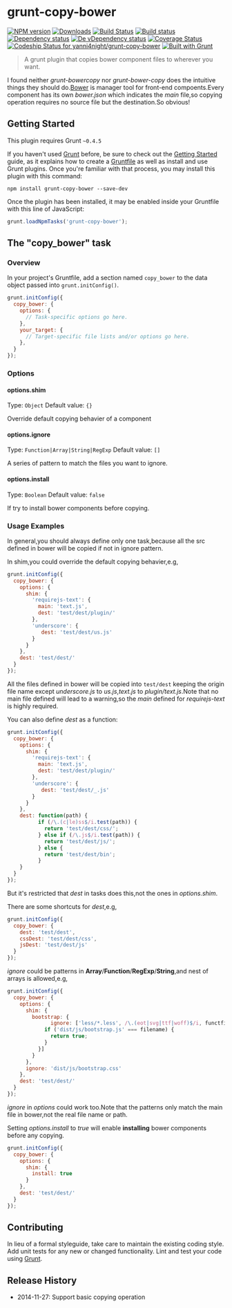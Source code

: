 # grunt-copy-bower

[![NPM version][npm-image]][npm-url] [![Downloads][downloads-image]][npm-url] [![Build Status][travis-image]][travis-url] [![Build status][appveyor-image]][appveyor-url] [![Dependency status][david-dm-image]][david-dm-url] [![De vDependency status][david-dm-dev-image]][david-dm-dev-url] [![Coverage Status][coveralls-image]][coveralls-url] [ ![Codeship Status for yanni4night/grunt-copy-bower](https://codeship.com/projects/b693eb50-5817-0132-3f5a-5a2f44d2a21b/status)](https://codeship.com/projects/49996) [![Built with Grunt][grunt-image]][grunt-url]

> A grunt plugin that copies bower component files to wherever you want.

I found neither  _grunt-bowercopy_ nor _grunt-bower-copy_ does the intuitive things they should do.[Bower](http://bower.io/) is manager tool for front-end compoents.Every component has its own _bower.json_ which indicates the _main_ file,so copying operation requires no source file but the destination.So obvious!

## Getting Started
This plugin requires Grunt `~0.4.5`

If you haven't used [Grunt](http://gruntjs.com/) before, be sure to check out the [Getting Started](http://gruntjs.com/getting-started) guide, as it explains how to create a [Gruntfile](http://gruntjs.com/sample-gruntfile) as well as install and use Grunt plugins. Once you're familiar with that process, you may install this plugin with this command:

```shell
npm install grunt-copy-bower --save-dev
```

Once the plugin has been installed, it may be enabled inside your Gruntfile with this line of JavaScript:

```js
grunt.loadNpmTasks('grunt-copy-bower');
```

## The "copy_bower" task

### Overview
In your project's Gruntfile, add a section named `copy_bower` to the data object passed into `grunt.initConfig()`.

```js
grunt.initConfig({
  copy_bower: {
    options: {
      // Task-specific options go here.
    },
    your_target: {
      // Target-specific file lists and/or options go here.
    },
  }
});
```

### Options

#### options.shim
Type: `Object`
Default value: `{}`

Override default copying behavier of a component

#### options.ignore
Type: `Function|Array|String|RegExp`
Default value: `[]`

A series of pattern to match the files you want to ignore.

#### options.install
Type: `Boolean`
Default value: `false`

If try to install bower components before copying.

### Usage Examples

In general,you should always define only one task,because all the src defined in bower will be copied if not in ignore pattern.

In shim,you could override the default copying behavier,e.g,

```js
grunt.initConfig({
  copy_bower: {
    options: {
      shim: {
        'requirejs-text': {
          main: 'text.js',
          dest: 'test/dest/plugin/'
        },
        'underscore': {
           dest: 'test/dest/us.js'
        }
      }
    },
    dest: 'test/dest/'
  }
});
```
All the files defined in bower will be copied into `test/dest` keeping the origin file name except _underscore.js_ to _us.js_,_text.js_ to _plugin/text.js_.Note that no main file defined will lead to a warning,so the _main_ defined for _requirejs-text_ is highly required.

You can also define _dest_ as a function:

```js
grunt.initConfig({
  copy_bower: {
    options: {
      shim: {
        'requirejs-text': {
          main: 'text.js',
          dest: 'test/dest/plugin/'
        },
        'underscore': {
           dest: 'test/dest/_.js'
        }
      }
    },
    dest: function(path) {
          if (/\.(c|le)ss$/i.test(path)) {
            return 'test/dest/css/';
          } else if (/\.js$/i.test(path)) {
            return 'test/dest/js/';
          } else {
            return 'test/dest/bin';
          }
    }
  }
});
```
But it's restricted that _dest_ in tasks does this,not the ones in _options.shim_.

There are some shortcuts for _dest_,e.g,

```js
grunt.initConfig({
  copy_bower: {
    dest: 'test/dest',
    cssDest: 'test/dest/css',
    jsDest: 'test/dest/js'
  }
});
```

_ignore_ could be patterns in **Array**/**Function**/**RegExp**/**String**,and nest of arrays is allowed,e.g,

```js
grunt.initConfig({
  copy_bower: {
    options: {
      shim: {
        bootstrap: {
              ignore: ['less/*.less', /\.(eot|svg|ttf|woff)$/i, functfilename) {
            if ('dist/js/bootstrap.js' === filename) {
              return true;
            }
          }]
        }
      },
      ignore: 'dist/js/bootstrap.css'
    },
    dest: 'test/dest/'
  }
});
```
_ignore_ in _options_ could work too.Note that the patterns only match the main file in bower,not the real file name or path.

Setting _options.install_ to _true_ will enable **installing** bower components before any copying.

```js
grunt.initConfig({
  copy_bower: {
    options: {
      shim: {
        install: true
      }
    },
    dest: 'test/dest/'
  }
});
```

## Contributing
In lieu of a formal styleguide, take care to maintain the existing coding style. Add unit tests for any new or changed functionality. Lint and test your code using [Grunt](http://gruntjs.com/).

## Release History
 - 2014-11-27: Support basic copying operation


[npm-url]: https://npmjs.org/package/grunt-copy-bower
[downloads-image]: http://img.shields.io/npm/dm/grunt-copy-bower.svg
[npm-image]: http://img.shields.io/npm/v/grunt-copy-bower.svg
[travis-url]: https://travis-ci.org/yanni4night/grunt-copy-bower
[travis-image]: http://img.shields.io/travis/yanni4night/grunt-copy-bower.svg
[appveyor-image]:https://ci.appveyor.com/api/projects/status/y44cdve2kvcge3h3?svg=true
[appveyor-url]:https://ci.appveyor.com/project/yanni4night/grunt-copy-bower
[david-dm-url]:https://david-dm.org/yanni4night/grunt-copy-bower
[david-dm-image]:https://david-dm.org/yanni4night/grunt-copy-bower.svg
[david-dm-dev-url]:https://david-dm.org/yanni4night/grunt-copy-bower#info=devDependencies
[david-dm-dev-image]:https://david-dm.org/yanni4night/grunt-copy-bower/dev-status.svg
[coveralls-url]:https://coveralls.io/r/yanni4night/grunt-copy-bower
[coveralls-image]:https://coveralls.io/repos/yanni4night/grunt-copy-bower/badge.png
[grunt-url]:http://gruntjs.com/
[grunt-image]: https://cdn.gruntjs.com/builtwith.png
